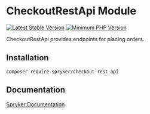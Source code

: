# CheckoutRestApi Module
[![Latest Stable Version](https://poser.pugx.org/spryker/checkout-rest-api/v/stable.svg)](https://packagist.org/packages/spryker/checkout-rest-api)
[![Minimum PHP Version](https://img.shields.io/badge/php-%3E%3D%207.4-8892BF.svg)](https://php.net/)

CheckoutRestApi provides endpoints for placing orders.

## Installation

```
composer require spryker/checkout-rest-api
```

## Documentation

[Spryker Documentation](https://docs.spryker.com)
